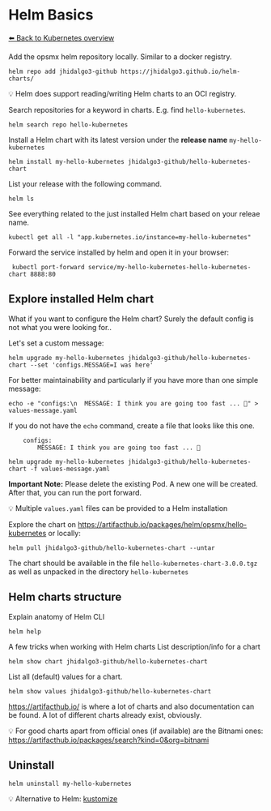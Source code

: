 # Helm Basics
[⬅️ Back to Kubernetes overview](README.md)

Add the opsmx helm repository locally. Similar to a docker registry. 
```shell
helm repo add jhidalgo3-github https://jhidalgo3.github.io/helm-charts/
```
💡 Helm does support reading/writing Helm charts to an OCI registry. 

Search repositories for a keyword in charts. E.g. find `hello-kubernetes`. 
```shell
helm search repo hello-kubernetes
```

Install a Helm chart with its latest version under the **release name** `my-hello-kubernetes`
```shell
helm install my-hello-kubernetes jhidalgo3-github/hello-kubernetes-chart
```

List your release with the following command.
```shell
helm ls
```

See everything related to the just installed Helm chart based on your releae name.
```shell
kubectl get all -l "app.kubernetes.io/instance=my-hello-kubernetes"
```

Forward the service installed by helm and open it in your browser:
```
 kubectl port-forward service/my-hello-kubernetes-hello-kubernetes-chart 8888:80
```

## Explore installed Helm chart

What if you want to configure the Helm chart? Surely the default config is not what you were looking for..

Let's set a custom message:
```shell
helm upgrade my-hello-kubernetes jhidalgo3-github/hello-kubernetes-chart --set 'configs.MESSAGE=I was here'
```

For better maintainability and particularly if you have more than one simple message:
```shell
echo -e "configs:\n  MESSAGE: I think you are going too fast ... ️🤯️" > values-message.yaml
```

If you do not have the `echo` command, create a file that looks like this one.
```shell
    configs:
        MESSAGE: I think you are going too fast ... ️🤯️
```

```shell
helm upgrade my-hello-kubernetes jhidalgo3-github/hello-kubernetes-chart -f values-message.yaml
```

**Important Note:** Please delete the existing Pod. A new one will be created. After that, you can run the port forward.

💡 Multiple `values.yaml` files can be provided to a Helm installation


Explore the chart on https://artifacthub.io/packages/helm/opsmx/hello-kubernetes or locally:
```shell
helm pull jhidalgo3-github/hello-kubernetes-chart --untar 
```

The chart should be available in the file `hello-kubernetes-chart-3.0.0.tgz` as well as unpacked in the directory `hello-kubernetes`

## Helm charts structure

Explain anatomy of Helm CLI
```shell
helm help
```

A few tricks when working with Helm charts
List description/info for a chart
```shell
helm show chart jhidalgo3-github/hello-kubernetes-chart
```
List all (default) values for a chart.
```shell
helm show values jhidalgo3-github/hello-kubernetes-chart
```
https://artifacthub.io/ is where a lot of charts and also documentation can be found. 
A lot of different charts already exist, obviously. 

💡 For good charts apart from official ones (if available) are the Bitnami ones: https://artifacthub.io/packages/search?kind=0&org=bitnami

## Uninstall

```shell
helm uninstall my-hello-kubernetes
```

💡 Alternative to Helm: [kustomize](https://kustomize.io/) 
